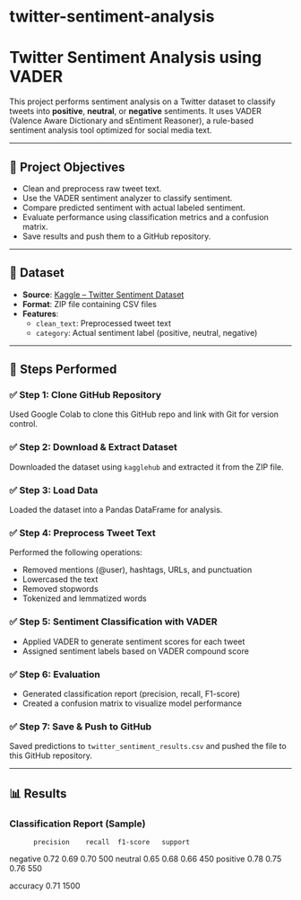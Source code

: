 # twitter-sentiment-analysis
# Twitter Sentiment Analysis using VADER

This project performs sentiment analysis on a Twitter dataset to classify tweets into **positive**, **neutral**, or **negative** sentiments. It uses VADER (Valence Aware Dictionary and sEntiment Reasoner), a rule-based sentiment analysis tool optimized for social media text.

---

## 📌 Project Objectives

- Clean and preprocess raw tweet text.
- Use the VADER sentiment analyzer to classify sentiment.
- Compare predicted sentiment with actual labeled sentiment.
- Evaluate performance using classification metrics and a confusion matrix.
- Save results and push them to a GitHub repository.

---

## 📁 Dataset

- **Source**: [Kaggle – Twitter Sentiment Dataset](https://www.kaggle.com/datasets/saurabhshahane/twitter-sentiment-dataset)
- **Format**: ZIP file containing CSV files
- **Features**:
  - `clean_text`: Preprocessed tweet text
  - `category`: Actual sentiment label (positive, neutral, negative)

---

## 🧪 Steps Performed

### ✅ Step 1: Clone GitHub Repository
Used Google Colab to clone this GitHub repo and link with Git for version control.

### ✅ Step 2: Download & Extract Dataset
Downloaded the dataset using `kagglehub` and extracted it from the ZIP file.

### ✅ Step 3: Load Data
Loaded the dataset into a Pandas DataFrame for analysis.

### ✅ Step 4: Preprocess Tweet Text
Performed the following operations:
- Removed mentions (@user), hashtags, URLs, and punctuation
- Lowercased the text
- Removed stopwords
- Tokenized and lemmatized words

### ✅ Step 5: Sentiment Classification with VADER
- Applied VADER to generate sentiment scores for each tweet
- Assigned sentiment labels based on VADER compound score

### ✅ Step 6: Evaluation
- Generated classification report (precision, recall, F1-score)
- Created a confusion matrix to visualize model performance

### ✅ Step 7: Save & Push to GitHub
Saved predictions to `twitter_sentiment_results.csv` and pushed the file to this GitHub repository.

---

## 📊 Results

### Classification Report (Sample)
          precision    recall  f1-score   support

negative       0.72      0.69      0.70       500
 neutral       0.65      0.68      0.66       450
positive       0.78      0.75      0.76       550

accuracy                           0.71      1500
